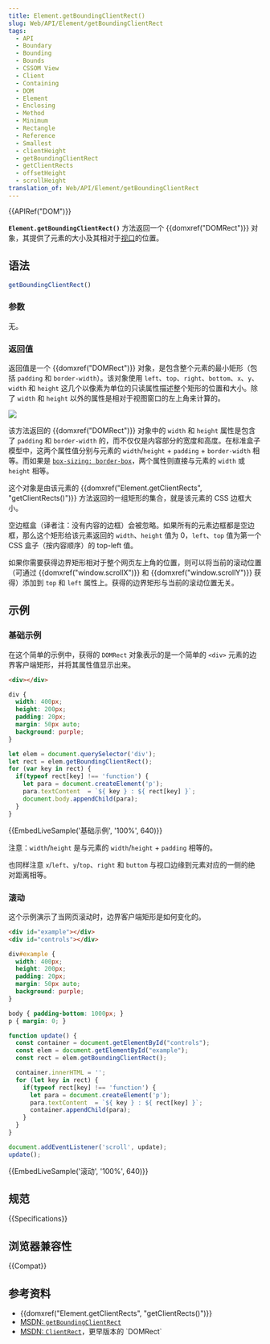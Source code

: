 ```yaml
---
title: Element.getBoundingClientRect()
slug: Web/API/Element/getBoundingClientRect
tags:
  - API
  - Boundary
  - Bounding
  - Bounds
  - CSSOM View
  - Client
  - Containing
  - DOM
  - Element
  - Enclosing
  - Method
  - Minimum
  - Rectangle
  - Reference
  - Smallest
  - clientHeight
  - getBoundingClientRect
  - getClientRects
  - offsetHeight
  - scrollHeight
translation_of: Web/API/Element/getBoundingClientRect
---
```

{{APIRef("DOM")}}

**`Element.getBoundingClientRect()`** 方法返回一个 {{domxref("DOMRect")}} 对象，其提供了元素的大小及其相对于[视口](/zh-CN/docs/Glossary/Viewport)的位置。

## 语法

```js
getBoundingClientRect()
```

### 参数

无。

### 返回值

返回值是一个 {{domxref("DOMRect")}} 对象，是包含整个元素的最小矩形（包括 `padding` 和 `border-width`）。该对象使用 `left`、`top`、`right`、`bottom`、`x`、`y`、`width` 和 `height` 这几个以像素为单位的只读属性描述整个矩形的位置和大小。除了 `width` 和 `height` 以外的属性是相对于视图窗口的左上角来计算的。

![](element-box-diagram.png)

该方法返回的 {{domxref("DOMRect")}} 对象中的 `width` 和 `height` 属性是包含了 `padding` 和 `border-width` 的，而不仅仅是内容部分的宽度和高度。在标准盒子模型中，这两个属性值分别与元素的 `width`/`height` + `padding` + `border-width` 相等。而如果是 [`box-sizing: border-box`](/zh-CN/docs/Web/CSS/box-sizing)，两个属性则直接与元素的 `width` 或 `height` 相等。

这个对象是由该元素的 {{domxref("Element.getClientRects", "getClientRects()")}} 方法返回的一组矩形的集合，就是该元素的 CSS 边框大小。

空边框盒（译者注：没有内容的边框）会被忽略。如果所有的元素边框都是空边框，那么这个矩形给该元素返回的 `width`、`height` 值为 0，`left`、`top` 值为第一个 CSS 盒子（按内容顺序）的 top-left 值。

如果你需要获得边界矩形相对于整个网页左上角的位置，则可以将当前的滚动位置（可通过 {{domxref("window.scrollX")}} 和 {{domxref("window.scrollY")}} 获得）添加到 `top` 和 `left` 属性上。获得的边界矩形与当前的滚动位置无关。

## 示例

### 基础示例

在这个简单的示例中，获得的 `DOMRect` 对象表示的是一个简单的 `<div>` 元素的边界客户端矩形，并将其属性值显示出来。

```html
<div></div>
```

```css
div {
  width: 400px;
  height: 200px;
  padding: 20px;
  margin: 50px auto;
  background: purple;
}
```

```js
let elem = document.querySelector('div');
let rect = elem.getBoundingClientRect();
for (var key in rect) {
  if(typeof rect[key] !== 'function') {
    let para = document.createElement('p');
    para.textContent  = `${ key } : ${ rect[key] }`;
    document.body.appendChild(para);
  }
}
```

{{EmbedLiveSample('基础示例', '100%', 640)}}

注意：`width`/`height` 是与元素的 `width`/`height` + `padding` 相等的。

也同样注意 `x`/`left`、`y`/`top`、`right` 和 `buttom` 与视口边缘到元素对应的一侧的绝对距离相等。

### 滚动

这个示例演示了当网页滚动时，边界客户端矩形是如何变化的。

```html
<div id="example"></div>
<div id="controls"></div>
```

```css
div#example {
  width: 400px;
  height: 200px;
  padding: 20px;
  margin: 50px auto;
  background: purple;
}

body { padding-bottom: 1000px; }
p { margin: 0; }
```

```js
function update() {
  const container = document.getElementById("controls");
  const elem = document.getElementById("example");
  const rect = elem.getBoundingClientRect();

  container.innerHTML = '';
  for (let key in rect) {
    if(typeof rect[key] !== 'function') {
      let para = document.createElement('p');
      para.textContent  = `${ key } : ${ rect[key] }`;
      container.appendChild(para);
    }
  }
}

document.addEventListener('scroll', update);
update();
```

{{EmbedLiveSample('滚动', '100%', 640)}}

## 规范

{{Specifications}}

## 浏览器兼容性

{{Compat}}

## 参考资料

- {{domxref("Element.getClientRects", "getClientRects()")}}
- [MSDN: `getBoundingClientRect`](https://msdn.microsoft.com/library/ms536433(VS.85).aspx)
- [MSDN: `ClientRect`](https://msdn.microsoft.com/library/hh826029(VS.85).aspx)，更早版本的 `DOMRect`
